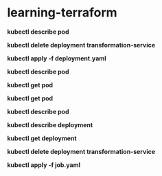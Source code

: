 # learning-terraform

**kubectl describe pod**

**kubectl delete deployment transformation-service**

**kubectl apply -f deployment.yaml**    


**kubectl describe pod**  

  
**kubectl get pod**


**kubectl get pod**

**kubectl describe pod**                            

**kubectl describe deployment**
  
**kubectl get deployment**


**kubectl delete deployment transformation-service**

**kubectl apply -f job.yaml**

